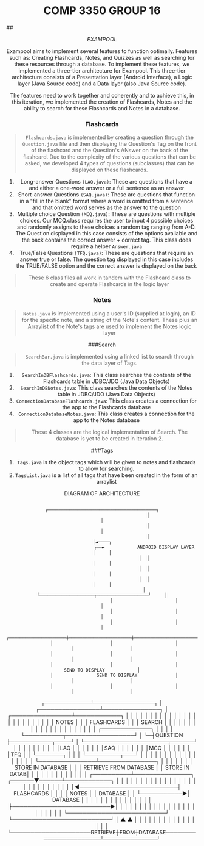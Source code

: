 # <div align="center">COMP 3350 GROUP 16
##<div align="center"> _EXAMPOOL_

Exampool aims to implement several features to function optimally. Features such as: Creating Flashcards, Notes, and Quizzes as well as searching for these resources through a database. To implement these features, we implemented a three-tier architecture for Exampool. This three-tier architecture consists of a Presentation layer (Android Interface), a Logic layer (Java Source code) and a Data layer (also Java Source code). 

The features need to work together and coherently and to achieve this, in this iteration, we implemented the creation of Flashcards, Notes and the ability to search for these Flashcards and Notes in a database.

### Flashcards
> `Flashcards.java` is implemented by creating a question through the `Question.java` file and then displaying the Question's Tag on the front of the flashcard and the Question's ANswer on the back of the flashcard. Due to the complexity of the various questions that can be asked, we developed 4 types of questions (subclasses) that can be displayed on these flashcards.
1.	Long-answer Questions `(LAQ.java)`: These are questions that have a and either a one-word answer or a full sentence as an answer 
2. Short-answer Questions `(SAQ.java)`: These are questions that function in a "fill in the blank" format where a word is omitted from a sentence and that omitted word serves as the answer to the question
3. Multiple choice Question `(MCQ.java)`: These are questions with multiple choices. Our MCQ.class requires the user to input 4 possible choices and randomly assigns to these choices a random tag ranging from A-D. The Question displayed in this case consists of the options available and the back contains the correct answer + correct tag. This class does require a helper `Answer.java`
4. True/False Questions `(TFQ.java)`: These are questions that require an answer true or false. The question tag displayed in this case includes the TRUE/FALSE option and the correct answer is displayed on the back

> These 6 class files all work in tandem with the Flashcard class to create and operate Flashcards in the logic layer

### Notes
> `Notes.java` is implemented using a user's ID (supplied at login), an ID for the specific note, and a string of the Note's content. These plus an Arraylist of the Note's tags are used to implement the Notes logic layer

###Search
> `SearchBar.java` is implemented using a linked list to search through the data layer of Tags. 
1. `SearchInDBFlashcards.java`: This class searches the contents of the Flashcards table in JDBC/JDO (Java Data Objects)
2. `SearchInDBNotes.java`: This class searches the contents of the Notes table in JDBC/JDO (Java Data Objects)
3. `ConnectionDatabaseFlashcards.java`: This class creates a connection for the app to the Flashcards database
4. `ConnectionDatabaseNotes.java`: This class creates a connection for the app to the Notes database

> These 4 classes are the logical implementation of Search. The database is yet to be created in Iteration 2.

###Tags
1. `Tags.java` is the object tags which will be given to notes and flashcards to allow for searching. 
2. `TagsList.java` is a list of all tags that have been created in the form of an arraylist





DIAGRAM OF ARCHITECTURE

                                      ┌────────────────────────────────────────┐
                                      │                                        │
                                      │                                        │
                                      │                                        │◄────┐
                                   ┌──►            ANDROID DISPLAY LAYER       │     │
                                   │  │                                        │     │
                                   │  │                                        │     │
                                   │  │                                        │     │
                                   │  └────────────────────┬───────────────────┘     │
                                   │                       │                         │
                                   │                       │                         │
                                   │                       │                         │
             ┌─────────────────────┼───────────────────────┼─────────────────────────┼─────────────────────┐
             │                     │                       │                         │                     │
             │                     │                       │                         │                     │
             │                     │                       │                    SEND TO DISPLAY            │
             │                SEND TO DISPLAY              │                         │                     │
             │                     │                       │                         │                     │
┌────────────┴────────────────┐    │      ┌────────────────┴───────────────┐         │    ┌────────────────┴────────────┐
│                             │    │      │                                │         │    │                             │
│                             │    │      │                                │         │    │                             │
│                             │    │      │                                │         │    │                             │
│      NOTES                  │    │      │       FLASHCARDS               │         │    │       SEARCH                │
│                             │    │      │                                │         │    │                             │
│                             │    │      │                                │         │    │                             │
│                             │    │      │ ┌─────────────┐                │         │    │                             │
└──────────┬──────────────────┘    │      └─┤QUESTION     ├───────────┬────┘         │    └──────────────────────┬──────┘
           │                       │        │             │           │              │                           │
           │                       │        │LAQ          │           │              │                           │
           │                       │        │SAQ          │           │              │                           │
           │                       │        │MCQ          │           │              │                           │
           │                       │        │TFQ          │           │              └───────┐                   │
           │                       │        └─────────┬───┘           │                      │                   │
           │                       │                  │               │                      │                   │
           │                       │                  │               │                      │                   │
           │                       │                  └───────────────┴───────────────┐      │                   │
           │                       │                                                  │      │                   │
        STORE IN DATABASE          │                                                  │      │                RETRIEVE FROM DATABASE
           │                       │                                           STORE IN DATAB│                   │
           │                       │                                                  │      │                   │
           │                       │                                                  │      │                   │
           │            ┌──────────┴───────────────┐                           ┌──────▼──────┴────────────┐      │
           │            │                          │                           │                          │      │
           │            │                          │                           │                          │      │
           │            │                          │                           │                          │      │
           │            │                          │                           │                          │      │
           │            │                          │◄──────────────────────────┤     FLASHCARDS           │      │
           │            │     NOTES                │                           │     DATABASE             │      │
           └───────────►│     DATABASE             │                           │                          │      │
                        │                          │                           │                          │      │
                        │                          │                           │                          │      │
                        │                          ├──────────────────────────►│                          │      │
                        │                          │                           │                          │      │
                        │                          │                           │                          │      │
                        │                          │                           │                          │      │
                        │                          │                           │                          │      │
                        └──────────────────────────┘                           └──────────────────────────┘      │
                               ▲                                                                  ▲              │
                               │                                                                  │              │
                               │                                                                  │              │
                               │                                                                  │              │
                               │                                                                  │              │
                               │                                                                  │              │
                               └─────────────────────RETRIEVE┼FROM┼DATABASE───────────────────────┴──────────────┘

